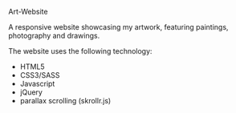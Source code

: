 Art-Website

A responsive website showcasing my artwork, featuring paintings, photography and drawings. 

The website uses the following technology:
- HTML5
- CSS3/SASS
- Javascript
- jQuery
- parallax scrolling (skrollr.js)
